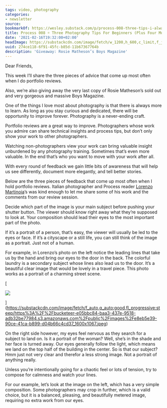 ```yaml
---
tags: video, photography
categories:
- newsletter
source:
bookmarkOf: https://wesley.substack.com/p/process-008-three-tips-i-always-share
title: Process 008 ☼ Three Photography Tips For Beginners (Plus Four More)
date: '2021-02-16T19:32:00+02:00'
headImage: https://substackcdn.com/image/fetch/w_1200,h_600,c_limit,f_jpg,q_auto:good,fl_progressive:steep/https%3A%2F%2Fbucketeer-e05bbc84-baa3-437e-9518-adb32be77984.s3.amazonaws.com%2Fpublic%2Fimages%2Fe1bb3bcb-ceeb-4f4c-ab6b-c5df0b04390e_1456x1048.jpeg
uuid: 274ce118-6f91-45fc-b85d-11b67367764b
description: 'Giveaway: Rosie Matheson’s Boys Magazine'
---
```


Dear Friends,

This week I’ll share the three pieces of advice that come up most often when I do portfolio reviews.

Also, we’re also giving away the very last copy of Rosie Matheson’s sold out and very gorgeous and massive Boys Magazine.

One of the things I love most about photography is that there is always more to learn. As long as you stay curious and dedicated, there will be opportunity to improve forever. Photography is a never-ending craft.

Portfolio reviews are a great way to improve. Photographers whose work you admire can share technical insights and process tips, but don’t only show your work to other photographers.

Watching non-photographers view your work can bring valuable insight unburdened by any photography training. Sometimes that’s even more valuable. In the end that’s who you want to move with your work after all.

With every round of feedback we gain little bits of awareness that will help us see differently, document more elegantly, and tell better stories.

Below are the three pieces of feedback that come up most often when I hold portfolio reviews. Italian photographer and Process reader [Lorenzo Martinoia](http://www.instagram.com/shootitandsee)’s was kind enough to let me share some of his work and the comments from our review session.

Decide which part of the image is your main subject before pushing your shutter button. The viewer should know right away what they’re supposed to look at. Your composition should lead their eyes to the most important part of the photo.

If it’s a portrait of a person, that’s easy, the viewer will usually be led to the eyes or face. If it’s a cityscape or a still life, you can still think of the image as a portrait. Just not of a human.

For example, in Lorenzo’s photo on the left notice the leading lines that take us by the hand and bring our eyes to the door in the back. The colorful laundry is a secondary subject whose lines also lead us to the door. It’s a beautiful clear image that would be lovely in a travel piece. This photo works as a portrait of a charming street scene.

[

![]({"src":"https://bucketeer-e05bbc84-baa3-437e-9518-adb32be77984.s3.amazonaws.com/public/images/e8eb5e39-90ce-41ca-b899-d04b66c4cd37_1600x1067.jpeg","fullscreen":null,"imageSize":null,"height":971,"width":1456,"resizeWidth":null,"bytes":1087826,"alt":null,"title":null,"type":"image/jpeg","href":null,"belowTheFold":true})

](https://substackcdn.com/image/fetch/f_auto,q_auto:good,fl_progressive:steep/https%3A%2F%2Fbucketeer-e05bbc84-baa3-437e-9518-adb32be77984.s3.amazonaws.com%2Fpublic%2Fimages%2Fe8eb5e39-90ce-41ca-b899-d04b66c4cd37_1600x1067.jpeg)

On the right side however, my eyes feel nervous as they search for a subject to land on. Is it a portrait of the woman? Well, she’s in the shade and her face is turned away. Our eyes generally follow the light, which means we land on the top half of the building in the center. So is that our subject? Hmm just not very clear and therefor a less strong image. Not a portrait of anything really.

Unless you’re intentionally going for a chaotic feel or lots of tension, try to compose for calmness and watch your lines.

For our example, let’s look at the image on the left, which has a very simple composition. Some photographers may crop in further, which is a valid choice, but it is a balanced, pleasing, and beautifully metered image, requiring no extra work from our eyes.